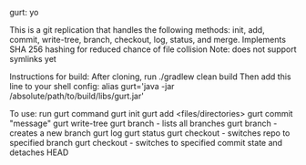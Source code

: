 gurt: yo


This is a git replication that handles the following methods: init, add, commit, write-tree, branch, checkout, log, status, and merge.
Implements SHA 256 hashing for reduced chance of file collision
Note: does not support symlinks yet

Instructions for build: 
After cloning, run  ./gradlew clean build
Then add this line to your shell config: alias gurt='java -jar /absolute/path/to/build/libs/gurt.jar'

To use: run gurt command
    gurt init
    gurt add <files/directories>
    gurt commit "message"
    gurt write-tree
    gurt branch - lists all branches
    gurt branch <branch name> - creates a new branch
    gurt log
    gurt status
    gurt checkout <branch name> - switches repo to specified branch
    gurt checkout <commit hash> - switches to specified commit state and detaches HEAD
